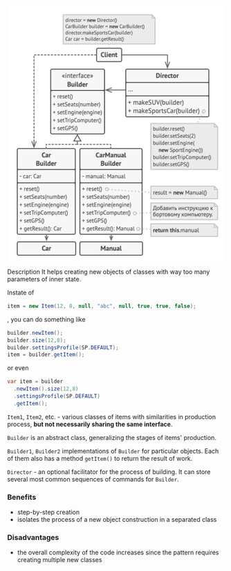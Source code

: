 <div align="center"> 

![diagram](diagram.png) </div>

 Description
It helps creating new objects of classes with way too many parameters of inner state.

Instate of 
```c#
item = new Item(12, 8, null, "abc", null, true, true, false);
```
, you can do something like 
```c#
builder.newItem();
builder.size(12,8);
builder.settingsProfile(SP.DEFAULT);
item = builder.getItem();
```
or even
```c#
var item = builder
  .newItem().size(12,8)
  .settingsProfile(SP.DEFAULT)
  .getItem();
```

`Item1`, `Item2`, etc. - various classes of items with similarities in production process, **but not necessarily sharing the same interface**.

`Builder` is an abstract class, generalizing the stages of items' production.

`Builder1`, `Builder2` implementations of `Builder` for particular objects. Each of them also has a method `getItem()` to return the result of work.

`Director` - an optional facilitator for the process of building. It can store several most common sequences of commands for `Builder`.
### Benefits
* step-by-step creation
* isolates the process of a new object construction in a separated class

### Disadvantages
* the overall complexity of the code increases since the pattern requires creating multiple new classes